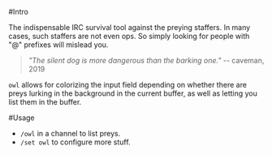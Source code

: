 #Intro

The indispensable IRC survival tool against the preying staffers.  In many
cases, such staffers are not even ops.  So simply looking for people with "@"
prefixes will mislead you.

> _"The silent dog is more dangerous than the barking one."_ -- caveman, 2019

`owl` allows for colorizing the input field depending on whether there are
preys lurking in the background in the current buffer, as well as letting you
list them in the buffer.


#Usage

* `/owl` in a channel to list preys.
* `/set owl` to configure more stuff.
